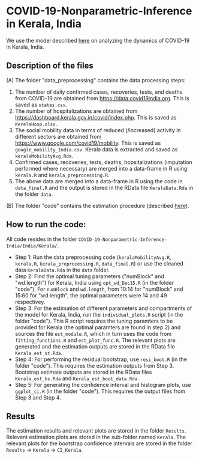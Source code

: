 # COVID-19-Nonparametric-Inference in Kerala, India

We use the model described [here](https://www.medrxiv.org/content/10.1101/2021.02.01.21250936v1) on analyzing the dynamics of COVID-19 in Kerala, India.

## Description of the files

(A) The folder "data_preprocessing" contains the data processing steps:
1. The number of daily confirmed cases, recoveries, tests, and deaths from COVID-19 are obtained from https://data.covid19india.org. This is saved as ``` states.csv ```. 
2. The number of hospitalizations are obtained from https://dashboard.kerala.gov.in/covid/index.php. This is saved as ``` KerelaHosp.xlsx ```.
3. The social mobility data in terms of reduced (/increased) activity in different sectors are obtained from https://www.google.com/covid19/mobility. This is saved as ``` google_mobility_India.csv ```. Kerala data is extracted and saved as ``` keralaMobilityAvg.Rda ```. 
4. Confirmed cases, recoveries, tests, deaths, hopsitalizations (imputation performed where necessary) are merged into a data-frame in R using ``` kerala.R``` and ``` kerala_preprocessing.R ```.  
5. The above data are merged into a data-frame in R using the code in ``` data_final.R ``` and the output is stored in the RData file ``` KeralaData.Rda ``` in the folder ``` data ```.

(B) The folder "code" contains the estimation procedure (described [here](https://github.com/Satarupa3671/COVID-19-Nonparametric-Inference)). 

## How to run the code:

All code resides in the folder ``` COVID-19-Nonparametric-Inference-India/India/Kerala/ ```. 

* Step 1: Run the data preprocessing code (``` keralaMobilityAvg.R ```, ``` kerala.R ```, ``` kerala_preprocessing.R ```, ``` data_final.R ```) or use the cleaned data ``` KeralaData.Rda ``` in the ``` data ``` folder.
* Step 2: Find the optimal tuning parameters ("numBlock" and "wd.length") for Kerala, India using ``` opt_wd_Dec15.R ``` (in the folder "code"). For ``` numBlock ``` and ``` wd.length ```, from 10:14 for "numBlock" and 15:60 for "wd.length", the optimal parameters were 14 and 49 respectivey. 
* Step 3: For the estimation of different parameters and compartments of the model for Kerala, India, run the ``` individual_plots.R ``` script (in the folder "code"). This R script requires the tuning paramters to be provided for Kerala (the optimal paramters are found in step 2) and sources the file ``` est_module.R ```, which in turn uses the code from ``` fitting_functions.R ``` and ``` est_plot_func.R ```. The relevant plots are generated and the estimation outputs are stored in the RData file ``` Kerala_est_st.Rda ```.
* Step 4: For performing the residual bootstrap, use ``` resi_boot.R ``` (in the folder "code"). This requires the estimation outputs from Step 3. Bootstrap estimate outputs are stored in the RData files ``` Kerala_est_bs.Rda ``` and ``` Kerala_est_boot_data.Rda ```.
* Step 5: For generating the confidence interval and histogram plots, use ``` ggplot_ci.R ``` (in the folder "code"). This requires the output files from Step 3 and Step 4.

## Results

The estimation results and relevant plots are stored in the folder ``` Results ```. Relevant estimation plots are stored in the sub-folder named ``` Kerala ```. The relevant plots for the bootstrap confidence intervals are stored in the folder ``` Results ``` ->  ``` Kerala ``` -> ``` CI_Kerala ```.




